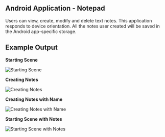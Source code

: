 ## Android Application - Notepad
<!--https://www.student.cs.uwaterloo.ca/~cs349/s20/assignments/a4.html-->
Users can view, create, modify and delete text notes. This application responds to device orientation. All the notes user created will be saved in the Android app-specific storage.

## Example Output

**Starting Scene**

![Starting Scene](https://raw.githubusercontent.com/arctdav/JavaFX-Android-Projects/master/img/starting_scene.PNG)


**Creating Notes**

![Creating Notes](https://raw.githubusercontent.com/arctdav/JavaFX-Android-Projects/master/img/creating_note.PNG)

**Creating Notes with Name**

![Creating Notes with Name](https://raw.githubusercontent.com/arctdav/JavaFX-Android-Projects/master/img/creating_note2.PNG)

**Starting Scene with Notes**

![Starting Scene with Notes](https://raw.githubusercontent.com/arctdav/JavaFX-Android-Projects/master/img/more_notes.PNG)

